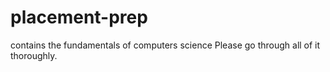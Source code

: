 # placement-prep
contains the fundamentals of computers science
Please go through all of it thoroughly.